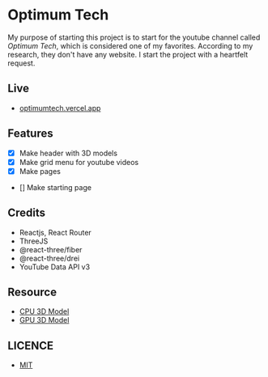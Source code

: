 # <strong> Optimum Tech </strong>

My purpose of starting this project is to start for the youtube channel called _Optimum Tech_, which is considered one of my favorites. According to my research, they don't have any website. I start the project with a heartfelt request.


## Live

- [optimumtech.vercel.app](https://optimumtech.vercel.app/)


## Features

-   [X] Make header with 3D models 
-   [x] Make grid menu for youtube videos
-   [x] Make pages
-   [] Make starting page

## Credits

- Reactjs, React Router
- ThreeJS
- @react-three/fiber
- @react-three/drei
- YouTube Data API v3

## Resource

- [CPU 3D Model](https://skfb.ly/6REJG)
- [GPU 3D Model](https://skfb.ly/6WMnP)

## LICENCE

- [MIT](https://github.com/deeppaz/optimumtech/blob/master/LICENSE)